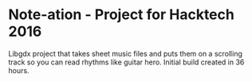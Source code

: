 # Note-ation - Project for Hacktech 2016 
Libgdx project that takes sheet music files and puts them on a scrolling track so you can read rhythms like guitar hero. Initial build created in 36 hours.
